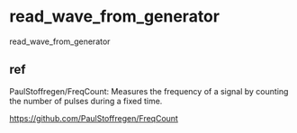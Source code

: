 # read_wave_from_generator
read_wave_from_generator

## ref

PaulStoffregen/FreqCount: Measures the frequency of a signal by counting the number of pulses during a fixed time.

https://github.com/PaulStoffregen/FreqCount

